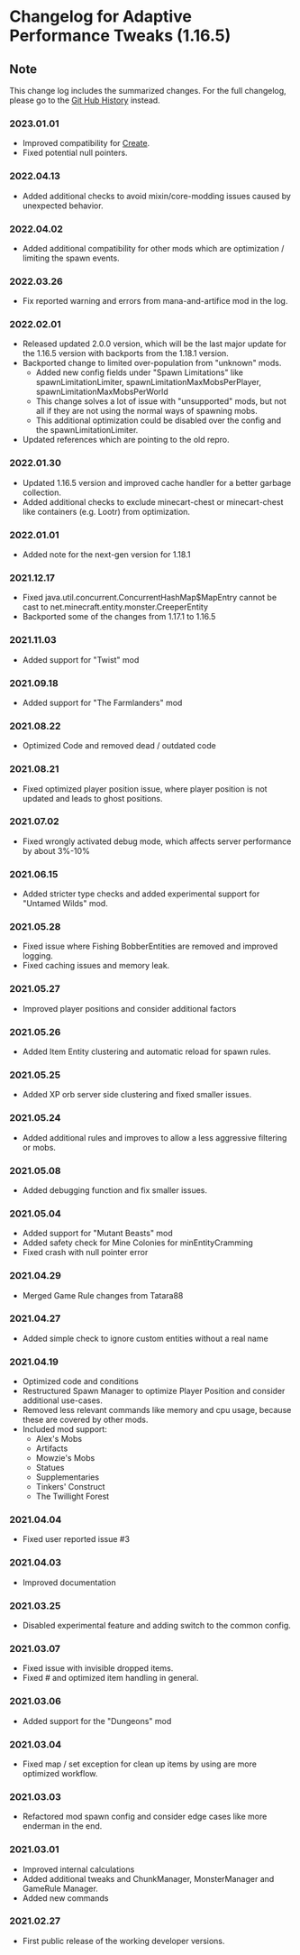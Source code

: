 # Changelog for Adaptive Performance Tweaks (1.16.5)

## Note

This change log includes the summarized changes.
For the full changelog, please go to the [Git Hub History][history] instead.

### 2023.01.01

- Improved compatibility for [Create][create].
- Fixed potential null pointers.

### 2022.04.13

- Added additional checks to avoid mixin/core-modding issues caused by unexpected behavior.

### 2022.04.02

- Added additional compatibility for other mods which are optimization / limiting the spawn events.

### 2022.03.26

- Fix reported warning and errors from mana-and-artifice mod in the log.

### 2022.02.01

- Released updated 2.0.0 version, which will be the last major update for the 1.16.5 version with backports from the 1.18.1 version.
- Backported change to limited over-population from "unknown" mods.
  - Added new config fields under "Spawn Limitations" like spawnLimitationLimiter, spawnLimitationMaxMobsPerPlayer, spawnLimitationMaxMobsPerWorld
  - This change solves a lot of issue with "unsupported" mods, but not all if they are not using the normal ways of spawning mobs.
  - This additional optimization could be disabled over the config and the spawnLimitationLimiter.
- Updated references which are pointing to the old repro.

### 2022.01.30

- Updated 1.16.5 version and improved cache handler for a better garbage collection.
- Added additional checks to exclude minecart-chest or minecart-chest like containers (e.g. Lootr) from optimization.

### 2022.01.01

- Added note for the next-gen version for 1.18.1

### 2021.12.17

- Fixed java.util.concurrent.ConcurrentHashMap$MapEntry cannot be cast to net.minecraft.entity.monster.CreeperEntity
- Backported some of the changes from 1.17.1 to 1.16.5

### 2021.11.03

- Added support for "Twist" mod

### 2021.09.18

- Added support for "The Farmlanders" mod

### 2021.08.22

- Optimized Code and removed dead / outdated code

### 2021.08.21

- Fixed optimized player position issue, where player position is not updated and leads to ghost positions.

### 2021.07.02

- Fixed wrongly activated debug mode, which affects server performance by about 3%-10%

### 2021.06.15

- Added stricter type checks and added experimental support for "Untamed Wilds" mod.

### 2021.05.28

- Fixed issue where Fishing BobberEntities are removed and improved logging.
- Fixed caching issues and memory leak.

### 2021.05.27

- Improved player positions and consider additional factors

### 2021.05.26

- Added Item Entity clustering and automatic reload for spawn rules.

### 2021.05.25

- Added XP orb server side clustering and fixed smaller issues.

### 2021.05.24

- Added additional rules and improves to allow a less aggressive filtering or mobs.

### 2021.05.08

- Added debugging function and fix smaller issues.

### 2021.05.04

- Added support for "Mutant Beasts" mod
- Added safety check for Mine Colonies for minEntityCramming
- Fixed crash with null pointer error

### 2021.04.29

- Merged Game Rule changes from Tatara88

### 2021.04.27

- Added simple check to ignore custom entities without a real name

### 2021.04.19

- Optimized code and conditions
- Restructured Spawn Manager to optimize Player Position and consider additional use-cases.
- Removed less relevant commands like memory and cpu usage, because these are covered by other mods.
- Included mod support:
  - Alex's Mobs
  - Artifacts
  - Mowzie's Mobs
  - Statues
  - Supplementaries
  - Tinkers' Construct
  - The Twillight Forest

### 2021.04.04

- Fixed user reported issue #3

### 2021.04.03

- Improved documentation

### 2021.03.25

- Disabled experimental feature and adding switch to the common config.

### 2021.03.07

- Fixed issue with invisible dropped items.
- Fixed # and optimized item handling in general.

### 2021.03.06

- Added support for the "Dungeons" mod

### 2021.03.04

- Fixed map / set exception for clean up items by using are more optimized workflow.

### 2021.03.03

- Refactored mod spawn config and consider edge cases like more enderman in the end.

### 2021.03.01

- Improved internal calculations
- Added additional tweaks and ChunkManager, MonsterManager and GameRule Manager.
- Added new commands

### 2021.02.27

- First public release of the working developer versions.

[create]: https://www.curseforge.com/minecraft/mc-mods/create
[history]: https://github.com/MarkusBordihn/BOs-Adaptive-Performance-Tweaks/commits/1.16.5
